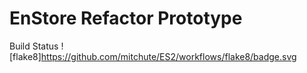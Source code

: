 # EnStore Refactor Prototype

Build Status
![flake8]https://github.com/mitchute/ES2/workflows/flake8/badge.svg
